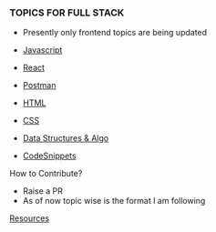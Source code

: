 ### TOPICS FOR FULL STACK

- Presently only frontend topics are being updated

- [Javascript](https://github.com/albseb511/fsd/blob/master/javascript.md)
- [React](https://github.com/albseb511/fsd/blob/master/react.md)
- [Postman](https://github.com/albseb511/fsd/blob/master/postman.md)
- [HTML](#)
- [CSS](#)
- [Data Structures & Algo](https://github.com/trekhleb/javascript-algorithms)
- [CodeSnippets](https://github.com/suryathink/fsd/blob/master/CodeSnippets.md)

 How to Contribute?

- Raise a PR
- As of now topic wise is the format I am following

[Resources](https://github.com/albseb511/fsd/blob/master/resources.md)

